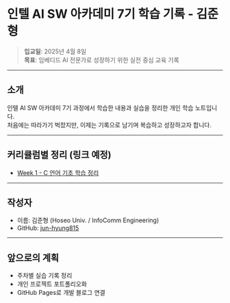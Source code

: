 # 인텔 AI SW 아카데미 7기 학습 기록 - 김준형

> **입교일**: 2025년 4월 8일  
> **목표**: 임베디드 AI 전문가로 성장하기 위한 실전 중심 교육 기록  

---

## 소개
인텔 AI SW 아카데미 7기 과정에서 학습한 내용과 실습을 정리한 개인 학습 노트입니다.  
처음에는 따라가기 벅찼지만, 이제는 기록으로 남기며 복습하고 성장하고자 합니다.

---

## 커리큘럼별 정리 (링크 예정)

- [Week 1 - C 언어 기초 학습 정리](./week1_c.md)

---

## 작성자
- 이름: 김준형 (Hoseo Univ. / InfoComm Engineering)
- GitHub: [jun-hyung815](https://github.com/jun-hyung815)

---

## 앞으로의 계획
- 주차별 실습 기록 정리
- 개인 프로젝트 포트폴리오화
- GitHub Pages로 개발 블로그 연결
